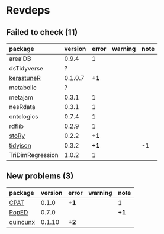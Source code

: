 # Revdeps

## Failed to check (11)

|package          |version |error  |warning |note |
|:----------------|:-------|:------|:-------|:----|
|arealDB          |0.9.4   |1      |        |     |
|dsTidyverse      |?       |       |        |     |
|[kerastuneR](failures.md#kerastuner)|0.1.0.7 |__+1__ |        |     |
|metabolic        |?       |       |        |     |
|metajam          |0.3.1   |1      |        |     |
|nesRdata         |0.3.1   |1      |        |     |
|ontologics       |0.7.4   |1      |        |     |
|rdflib           |0.2.9   |1      |        |     |
|[stoRy](failures.md#story)|0.2.2   |__+1__ |        |     |
|[tidyjson](failures.md#tidyjson)|0.3.2   |__+1__ |        |-1   |
|TriDimRegression |1.0.2   |1      |        |     |

## New problems (3)

|package  |version |error  |warning |note   |
|:--------|:-------|:------|:-------|:------|
|[CPAT](problems.md#cpat)|0.1.0   |__+1__ |        |1      |
|[PopED](problems.md#poped)|0.7.0   |       |        |__+1__ |
|[quincunx](problems.md#quincunx)|0.1.10  |__+2__ |        |       |
